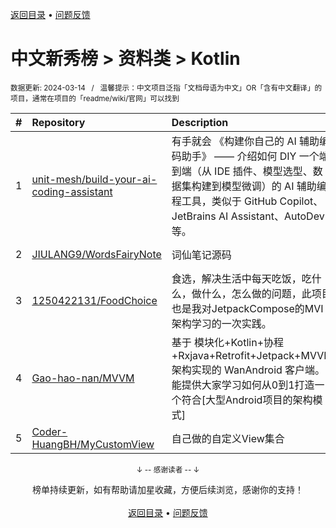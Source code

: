 <a href="https://github.com/GrowingGit/GitHub-Chinese-Top-Charts#github中文排行榜">返回目录</a> • <a href="/content/docs/feedback.md">问题反馈</a>

# 中文新秀榜 > 资料类 > Kotlin
<sub>数据更新: 2024-03-14&nbsp;&nbsp;&nbsp;/&nbsp;&nbsp;&nbsp;温馨提示：中文项目泛指「文档母语为中文」OR「含有中文翻译」的项目，通常在项目的「readme/wiki/官网」可以找到</sub>

|#|Repository|Description|Stars|Updated|Created|
|:-|:-|:-|:-|:-|:-|
|1|[unit-mesh/build-your-ai-coding-assistant](https://github.com/unit-mesh/build-your-ai-coding-assistant)|有手就会 《构建你自己的 AI 辅助编码助手》 —— 介绍如何 DIY 一个端到端（从 IDE  插件、模型选型、数据集构建到模型微调）的 AI 辅助编程工具，类似于 GitHub Copilot、JetBrains AI Assistant、AutoDev 等。|380|2024-03-04|2023-12-25|
|2|[JIULANG9/WordsFairyNote](https://github.com/JIULANG9/WordsFairyNote)|词仙笔记源码|66|2023-12-30|2023-05-23|
|3|[1250422131/FoodChoice](https://github.com/1250422131/FoodChoice)|食选，解决生活中每天吃饭，吃什么，做什么，怎么做的问题，此项目也是我对JetpackCompose的MVI架构学习的一次实践。|37|2023-10-08|2023-07-14|
|4|[Gao-hao-nan/MVVM](https://github.com/Gao-hao-nan/MVVM)|基于 模块化+Kotlin+协程+Rxjava+Retrofit+Jetpack+MVVM 架构实现的 WanAndroid 客户端。 能提供大家学习如何从0到1打造一个符合[大型Android项目的架构模式]|34|2024-02-02|2023-09-19|
|5|[Coder-HuangBH/MyCustomView](https://github.com/Coder-HuangBH/MyCustomView)|自己做的自定义View集合|13|2023-11-05|2023-07-27|

<div align="center">
    <p><sub>↓ -- 感谢读者 -- ↓</sub></p>
    榜单持续更新，如有帮助请加星收藏，方便后续浏览，感谢你的支持！
</div>

<br/>

<div align="center"><a href="https://github.com/GrowingGit/GitHub-Chinese-Top-Charts#github中文排行榜">返回目录</a> • <a href="/content/docs/feedback.md">问题反馈</a></div>
